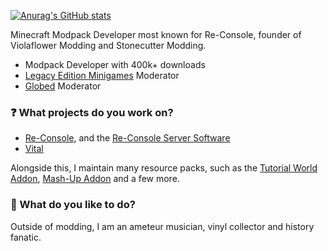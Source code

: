 [![Anurag's GitHub stats](https://github-readme-stats.vercel.app/api?username=omo50&theme=radical&show_icons=true)](https://github.com/anuraghazra/github-readme-stats)




Minecraft Modpack Developer most known for Re-Console, founder of Violaflower Modding and Stonecutter Modding.
- Modpack Developer with 400k+ downloads
- [Legacy Edition Minigames](https://github.com/Legacy-Edition-Minigames/Minigames) Moderator
- [Globed](https://github.com/GlobedGD/globed2) Moderator

### ❓  What projects do you work on?
- [Re-Console](https://modrinth.com/modpack/legacy-minecraft), and the [Re-Console Server Software](https://modrinth.com/modpack/re-console-server-software)
- [Vital](https://modrinth.com/modpack/vital)

Alongside this, I maintain many resource packs, such as the [Tutorial World Addon](https://modrinth.com/resourcepack/tutorial-world-addon), [Mash-Up Addon](https://modrinth.com/resourcepack/mash-up-addon) and a few more.

### 🎹 What do you like to do?
Outside of modding, I am an ameteur musician, vinyl collector and history fanatic.
